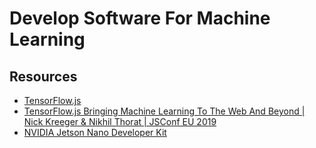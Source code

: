 # Develop Software For Machine Learning


## Resources

* [TensorFlow.js](https://www.tensorflow.org/js)
* [TensorFlow.js Bringing Machine Learning To The Web And Beyond | Nick Kreeger & Nikhil Thorat | JSConf EU 2019](https://youtu.be/imzedQr2tTc?list=PL37ZVnwpeshHwJPVBqEnZild7QHWhdufu)
* [NVIDIA Jetson Nano Developer Kit](https://developer.nvidia.com/embedded/jetson-nano-developer-kit)